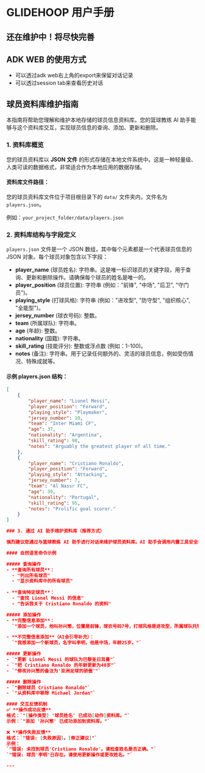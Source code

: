 # GLIDEHOOP 用户手册

## 还在维护中！将尽快完善

## ADK WEB 的使用方式
+ 可以透过adk web右上角的export来保留对话记录
+ 可以透过session tab来查看历史对话


## 球员资料库维护指南

本指南将帮助您理解和维护本地存储的球员信息资料库。您的篮球教练 AI 助手能够与这个资料库交互，实现球员信息的查询、添加、更新和删除。

### 1. 资料库概览

您的球员资料库以 **JSON 文件** 的形式存储在本地文件系统中。这是一种轻量级、人类可读的数据格式，非常适合作为本地应用的数据存储。

#### 资料库文件路径：

您的球员资料库文件位于项目根目录下的 `data/` 文件夹内，文件名为 `players.json`。

例如：`your_project_folder/data/players.json`

### 2. 资料库结构与字段定义

`players.json` 文件是一个 JSON 数组，其中每个元素都是一个代表球员信息的 JSON 对象。每个球员对象包含以下字段：

- **player_name** (球员姓名): 字符串。这是唯一标识球员的关键字段，用于查询、更新和删除操作。请确保每个球员的姓名是唯一的。
- **player_position** (球员位置): 字符串 (例如："前锋", "中场", "后卫", "守门员")。
- **playing_style** (打球风格): 字符串 (例如："进攻型", "防守型", "组织核心", "全能型")。
- **jersey_number** (球衣号码): 整数。
- **team** (所属球队): 字符串。
- **age** (年龄): 整数。
- **nationality** (国籍): 字符串。
- **skill_rating** (技能评分): 整数或浮点数 (例如：1-100)。
- **notes** (备注): 字符串。用于记录任何额外的、灵活的球员信息，例如受伤情况、特殊成就等。

#### 示例 players.json 结构：

```json
[
    {
        "player_name": "Lionel Messi",
        "player_position": "Forward",
        "playing_style": "Playmaker",
        "jersey_number": 10,
        "team": "Inter Miami CF",
        "age": 37,
        "nationality": "Argentina",
        "skill_rating": 98,
        "notes": "Arguably the greatest player of all time."
    },
    {
        "player_name": "Cristiano Ronaldo",
        "player_position": "Forward",
        "playing_style": "Attacking",
        "jersey_number": 7,
        "team": "Al Nassr FC",
        "age": 39,
        "nationality": "Portugal",
        "skill_rating": 95,
        "notes": "Prolific goal scorer."
    }
]

### 3. 通过 AI 助手维护资料库（推荐方式）

强烈建议您通过与篮球教练 AI 助手进行对话来维护球员资料库。AI 助手会调用内置工具安全地执行操作，并提供友好的反馈。

#### 自然语言命令示例

##### 查询操作
- **查询所有球员**：
  - "列出所有球员"
  - "显示资料库中的所有球员"
  
- **查询特定球员**：
  - "查找 Lionel Messi 的信息"
  - "告诉我关于 Cristiano Ronaldo 的资料"

##### 添加操作
- **完整信息添加**：
  `"添加一个球员，他叫孙兴慜，位置是前锋，球衣号码7号，打球风格是进攻型，所属球队托特纳姆热刺，年龄32岁，国籍韩国，技能评分90。"`

- **不完整信息添加**（AI会引导补充）：
  `"我想添加一个新球员，名字叫李明，他是中场，年龄25岁。"`

##### 更新操作
- `"更新 Lionel Messi 的球队为巴黎圣日耳曼"`
- `"把 Cristiano Ronaldo 的年龄更新为40岁"`
- `"修改孙兴慜的备注为'亚洲足球的骄傲'"`

##### 删除操作
- `"删除球员 Cristiano Ronaldo"`
- `"从资料库中移除 Michael Jordan"`

#### 交互反馈机制
✅ **操作成功反馈**  
格式：`"[操作类型] '球员姓名' 已成功[动作]资料库。"`  
示例：`"添加 '孙兴慜' 已成功添加到资料库。"`

❌ **操作失败反馈**  
格式：`"错误: [失败原因]。[修正建议]"`  
示例：  
`"错误: 未找到球员'Cristiano Ronaldo'。请检查姓名是否正确。"`  
`"错误: 球员'李明'已存在。请使用更新操作或更改姓名。"`

---


